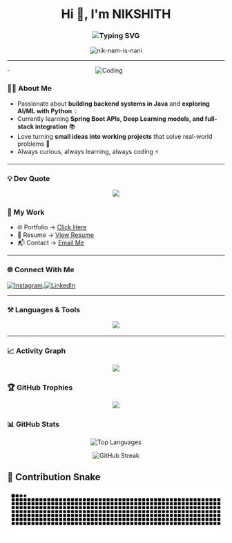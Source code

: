 

<h1 align="center">Hi 👋, I'm NIKSHITH</h1>
<center>
<h3>
  <img src="https://readme-typing-svg.demolab.com?font=Fira+Code&weight=700&size=28&duration=3000&pause=1000&color=0EB4F7&width=700&lines=Full+Stack+Developer;Backend+Developer+(Java);AI+%26+Machine+Learning+Enthusiast;Frontend+Animator;Problem+Solver;Computer+Science+Undergrad" alt="Typing SVG" />
</h3>
</center>




<p align="center">
  <img src="https://komarev.com/ghpvc/?username=nik-nam-is-nani&label=Profile%20views&color=0e75b6&style=flat" alt="nik-nam-is-nani" />
</p>


---
<img align="right" alt="Coding" width="300"  src="https://media.giphy.com/media/v1.Y2lkPWVjZjA1ZTQ3bXJ3MzN3cGZpZms0ZnFycWZ2eGU2ZG1ieThuaW03cG1uN2Jib3FyNiZlcD12MV9naWZzX3NlYXJjaCZjdD1n/QXwtfadqo7wbfmT46H/giphy.gif">-

### 👨‍💻 About Me  


- Passionate about **building backend systems in Java** and **exploring AI/ML with Python** 💡  
- Currently learning **Spring Boot APIs, Deep Learning models, and full-stack integration** 📚  
- Love turning **small ideas into working projects** that solve real-world problems 🚀  
- Always curious, always learning, always coding ⚡  







---
### 💡 Dev Quote  
<p align="center">
  <img src="https://quotes-github-readme.vercel.app/api?type=horizontal&theme=radical" />
</p>

### 📂 My Work  
- 🌐 Portfolio → [Click Here](https://nikshith-po.netlify.app/)  
- 📄 Resume → [View Resume](https://drive.google.com/file/d/1ZgcIpeXOX6-7v2veMNG9kT-8vRptmvOG/view?usp=sharing)  
- 📬 Contact → [Email Me](mailto:nikshithkyatherigi2005@gmail.com)  

---

### 🌐 Connect With Me  
<p align="left">
  <a href="https://instagram.com/nik-name-is-nani" target="blank">
    <img align="center" src="https://raw.githubusercontent.com/rahuldkjain/github-profile-readme-generator/master/src/images/icons/Social/instagram.svg" alt="Instagram" height="30" width="40" />
  </a>
  
  <a href="https://www.linkedin.com/in/k-nikshith-b4b8b42ba/" target="blank">
    <img align="center" src="https://raw.githubusercontent.com/rahuldkjain/github-profile-readme-generator/master/src/images/icons/Social/linked-in-alt.svg" alt="LinkedIn" height="30" width="40" />
  </a>
</p>

---

### ⚒️ Languages & Tools  
<p align="center">

<img src="https://skillicons.dev/icons?i=java,python,html,css,js,react,nodejs,spring,mysql,oracle,git,github,linux,vscode,postman" />

</p>

---
### 📈 Activity Graph
<p align="center">
  <img src="https://github-readme-activity-graph.vercel.app/graph?username=nik-nam-is-nani&theme=react-dark" />
</p>

### 🏆 GitHub Trophies
<p align="center">
  <img src="https://github-profile-trophy.vercel.app/?username=nik-nam-is-nani&theme=radical&no-frame=false&no-bg=true&margin-w=4" />
</p>


### 📊 GitHub Stats  
<p align="center">
  <img src="https://github-readme-stats.vercel.app/api/top-langs?username=nik-nam-is-nani&show_icons=true&locale=en&layout=compact" alt="Top Languages" />
</p>

<p align="center">
  <img src="https://github-readme-streak-stats.herokuapp.com/?user=nik-nam-is-nani" alt="GitHub Streak" />
</p>

## 🐍 Contribution Snake
<p align="center">
  <picture>
    <source media="(prefers-color-scheme: dark)" srcset="https://raw.githubusercontent.com/nik-nam-is-nani/nik-nam-is-nani/output/github-snake-dark.svg" />
    <source media="(prefers-color-scheme: light)" srcset="https://raw.githubusercontent.com/nik-nam-is-nani/nik-nam-is-nani/output/github-snake.svg" />
    <img alt="github-snake" src="https://raw.githubusercontent.com/nik-nam-is-nani/nik-nam-is-nani/output/github-snake.svg" />
  </picture>
</p>
